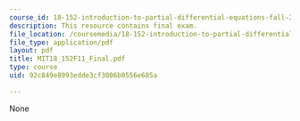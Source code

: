 ```yaml
---
course_id: 18-152-introduction-to-partial-differential-equations-fall-2011
description: This resource contains final exam.
file_location: /coursemedia/18-152-introduction-to-partial-differential-equations-fall-2011/92c849e8993edde3cf3006b0556e685a_MIT18_152F11_Final.pdf
file_type: application/pdf
layout: pdf
title: MIT18_152F11_Final.pdf
type: course
uid: 92c849e8993edde3cf3006b0556e685a

---
```

None